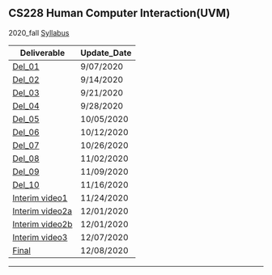 ## CS228 Human Computer Interaction(UVM)
 2020_fall [Syllabus](https://docs.google.com/document/d/1G5yL60Z68wiSUMvl4GYV1LsdAlC8AOFIWde8fyRnU5A/edit)

|Deliverable | Update_Date |
---- | --- |
[Del_01](https://www.youtube.com/playlist?list=PLdpg8VRddE60_vZek50X1QUTbByW9rNs-) | 9/07/2020|
[Del_02](https://www.youtube.com/playlist?list=PLdpg8VRddE61jvtg5A9VjeqlCNZNWF7Vt) | 9/14/2020| 
[Del_03](https://www.youtube.com/playlist?list=PLdpg8VRddE608W4wTnAFhSdJWJrMLIgPD) | 9/21/2020|
[Del_04](https://i.imgur.com/vQazKn1.png) | 9/28/2020| 
[Del_05](https://www.youtube.com/playlist?list=PLdpg8VRddE61gtc4XDhp-lYWr8e9z4w6y) | 10/05/2020| 
[Del_06](https://www.youtube.com/playlist?list=PLdpg8VRddE63Km20ZfeE75w-BlOx-2qrY) | 10/12/2020| 
[Del_07](https://www.youtube.com/playlist?list=PLdpg8VRddE61y8Rby379lIQlDg2I6OhYu) | 10/26/2020| 
[Del_08](https://youtu.be/ikmecEYJsuA) | 11/02/2020| 
[Del_09](https://www.youtube.com/playlist?list=PLdpg8VRddE611ikRVGqgraP-VIfSltNXK) | 11/09/2020|
[Del_10](https://youtube.com/playlist?list=PLdpg8VRddE61ONUFSi9oyp7A21jUg20LU) | 11/16/2020|
[Interim video1](https://youtu.be/xiq5rARmJkA) | 11/24/2020|
[Interim video2a](https://youtu.be/DzrAip8wAjA) | 12/01/2020|
[Interim video2b](https://youtu.be/mY5ctL9TpIE) | 12/01/2020|
[Interim video3](https://youtu.be/BP9NhRZN4vs) | 12/07/2020|
[Final](https://youtu.be/ZH-P9LOMy5k) | 12/08/2020|
---
